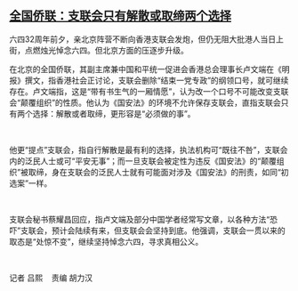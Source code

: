 <!--1623046894000-->
[全国侨联：支联会只有解散或取缔两个选择](https://www.rfa.org/mandarin/yataibaodao/gangtai/ym-06072021022127.html)
------

<p>六四32周年前夕，亲北京阵营不断向香港支联会发炮，但仍无阻大批港人当日上街，点燃烛光悼念六四。但北京方面的压逐步升级。</p><p>在北京的全国侨联，其副主席兼中国和平统一促进会香港总会理事长卢文端在《明报》撰文，指香港社会正讨论，支联会删除“结束一党专政”的纲领口号，就可继续存在。卢文端指，这是“带有书生气的一厢情愿”，认为改一个口号不可能改变支联会“颠覆组织”的性质。他认为《国安法》的环境不允许保存支联会，直指支联会只有两个选择：解散或者取缔，更形容是“必须做的事”。</p><p> </p><p>他更“提点”支联会，指自行解散是最有利的选择，执法机构可“既往不咎”，支联会内的泛民人士或可“平安无事”；而一旦支联会被定性为违反《国安法》的“颠覆组织”被取缔，身在支联会的泛民人士就有可能面对涉及《国安法》的刑责，如同“初选案”一样。</p><p> </p><p>支联会秘书蔡耀昌回应，指卢文端及部分中国学者经常写文章，以各种方法“恐吓”支联会，预计会陆续有来，但支联会会坚持到底。他强调，支联会一贯以来的取态是“处惊不变”，继续坚持悼念六四，寻求真相公义。</p><p> </p><p>记者 吕熙    责编 胡力汉</p><p> </p>
